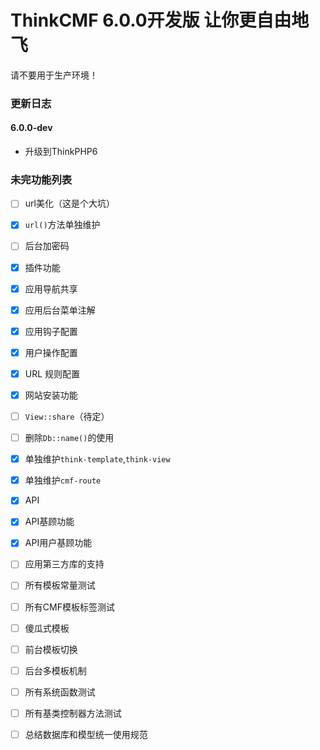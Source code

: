 ThinkCMF 6.0.0开发版 让你更自由地飞
===============

请不要用于生产环境！

### 更新日志
#### 6.0.0-dev
* 升级到ThinkPHP6

### 未完功能列表
- [ ] url美化（这是个大坑）
- [x] `url()`方法单独维护
- [ ] 后台加密码
- [x] 插件功能
- [x] 应用导航共享
- [x] 应用后台菜单注解
- [x] 应用钩子配置
- [x] 用户操作配置
- [x] URL 规则配置
- [x] 网站安装功能
- [ ] `View::share`（待定）
- [ ] 删除`Db::name()`的使用
- [x] 单独维护`think-template`,`think-view`
- [x] 单独维护`cmf-route`
- [x] API
- [x] API基顾功能
- [x] API用户基顾功能
- [ ] 应用第三方库的支持
- [ ] 所有模板常量测试
- [ ] 所有CMF模板标签测试
- [ ] 傻瓜式模板
- [ ] 前台模板切换
- [ ] 后台多模板机制
- [ ] 所有系统函数测试
- [ ] 所有基类控制器方法测试
- [ ] 总结数据库和模型统一使用规范












